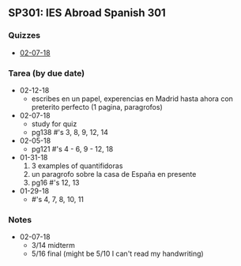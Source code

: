 ## SP301: IES Abroad Spanish 301

### Quizzes
- [02-07-18](./quizzes/02-07-18)

### Tarea (by due date)
- 02-12-18
    - escribes en un papel, experencias en Madrid hasta ahora con preterito perfecto (1 pagina, paragrofos)
- 02-07-18
    - study for quiz
    - pg138 #'s 3, 8, 9, 12, 14
- 02-05-18
    - pg121 #'s 4 - 6, 9 - 12, 18
- 01-31-18
    1. 3 examples of quantifidoras
    2. un paragrofo sobre la casa de España en presente
    3. pg16 #'s 12, 13
- 01-29-18
    - #'s 4, 7, 8, 10, 11

### Notes
- 02-07-18
    - 3/14 midterm
    - 5/16 final (might be 5/10 I can't read my handwriting)
